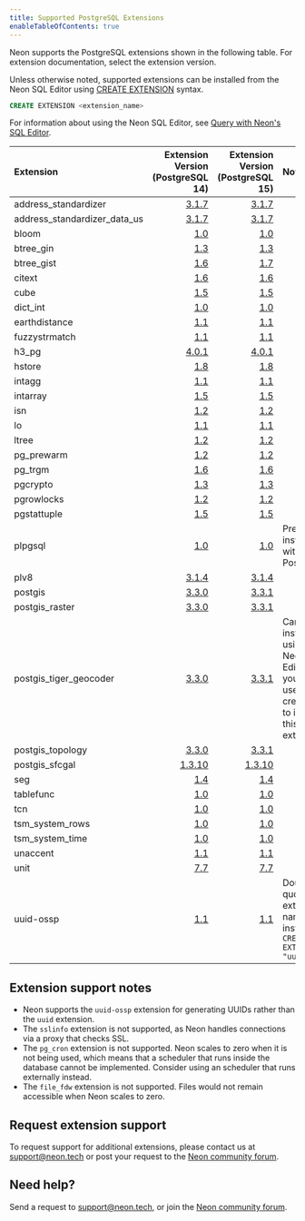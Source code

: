```yaml
---
title: Supported PostgreSQL Extensions
enableTableOfContents: true
---
```


Neon supports the PostgreSQL extensions shown in the following table. For extension documentation, select the extension version.

Unless otherwise noted, supported extensions can be installed from the Neon SQL Editor using [CREATE EXTENSION](https://www.postgresql.org/docs/14/sql-createextension.html) syntax.

```sql
CREATE EXTENSION <extension_name>
```

For information about using the Neon SQL Editor, see [Query with Neon's SQL Editor](/docs/get-started-with-neon/query-with-neon-sql-editor).

<a id="default-extensions/"></a>

| Extension                | Extension Version (PostgreSQL 14)                               | Extension Version (PostgreSQL 15)                                |Note                                                                                                                |
| :------------------------| --------------------------------------------------------------: | ----------------------------------------------------------------:| :------------------------------------------------------------------------------------------------------------------|
| address_standardizer     | [3.1.7](https://postgis.net/docs/Extras.html#Address_Standardizer)  | [3.1.7](https://postgis.net/docs/Extras.html#Address_Standardizer)  |                                                                                                             |
| address_standardizer_data_us     | [3.1.7](https://postgis.net/docs/Extras.html#Address_Standardizer)        | [3.1.7](https://postgis.net/docs/Extras.html#Address_Standardizer) |                                                                                                |
| bloom                    | [1.0](https://www.postgresql.org/docs/14/bloom.html)            | [1.0](https://www.postgresql.org/docs/15/bloom.html)             |                                                                                                                    |
| btree_gin                | [1.3](https://www.postgresql.org/docs/14/btree-gin.html)        | [1.3](https://www.postgresql.org/docs/15/btree-gin.html)         |                                                                                                                    |
| btree_gist               | [1.6](https://www.postgresql.org/docs/14/btree-gist.html)       | [1.7](https://www.postgresql.org/docs/15/btree-gist.html)        |                                                                                                                    |
| citext                   | [1.6](https://www.postgresql.org/docs/14/citext.html)           | [1.6](https://www.postgresql.org/docs/15/citext.html)            |                                                                                                                    |
| cube                     | [1.5](https://www.postgresql.org/docs/14/cube.html)             | [1.5](https://www.postgresql.org/docs/15/cube.html)              |                                                                                                                    |
| dict_int                 | [1.0](https://www.postgresql.org/docs/14/dict-int.html)         | [1.0](https://www.postgresql.org/docs/15/dict-int.html)          |                                                                                                                    |
| earthdistance            | [1.1](https://www.postgresql.org/docs/14/earthdistance.html)    | [1.1](https://www.postgresql.org/docs/15/earthdistance.html)     |                                                                                                                    |
| fuzzystrmatch            | [1.1](https://www.postgresql.org/docs/14/fuzzystrmatch.html)    | [1.1](https://www.postgresql.org/docs/15/fuzzystrmatch.html)     |                                                                                                                    |
| h3_pg                    | [4.0.1](https://github.com/zachasme/h3-pg/blob/main/docs/api.md)| [4.0.1](https://github.com/zachasme/h3-pg/blob/main/docs/api.md) |                                                                                                                    |
| hstore                   | [1.8](https://www.postgresql.org/docs/14/hstore.html)           | [1.8](https://www.postgresql.org/docs/15/hstore.html)            |                                                                                                                    |
| intagg                   | [1.1](https://www.postgresql.org/docs/14/intagg.html)           | [1.1](https://www.postgresql.org/docs/15/intagg.html)            |                                                                                                                    |
| intarray                 | [1.5](https://www.postgresql.org/docs/14/intarray.html)         | [1.5](https://www.postgresql.org/docs/15/intarray.html)          |                                                                                                                    |
| isn                      | [1.2](https://www.postgresql.org/docs/14/isn.html)              | [1.2](https://www.postgresql.org/docs/15/isn.html)               |                                                                                                                    |
| lo                       | [1.1](https://www.postgresql.org/docs/14/lo.html)               | [1.1](https://www.postgresql.org/docs/15/lo.html)                |                                                                                                                    |
| ltree                    | [1.2](https://www.postgresql.org/docs/14/ltree.html)            | [1.2](https://www.postgresql.org/docs/15/ltree.html)             |                                                                                                                    |
| pg_prewarm               | [1.2](https://www.postgresql.org/docs/14/pgprewarm.html)        | [1.2](https://www.postgresql.org/docs/15/pgprewarm.html)         |                                                                                                                    |
| pg_trgm                  | [1.6](https://www.postgresql.org/docs/14/pgtrgm.html)           | [1.6](https://www.postgresql.org/docs/15/pgtrgm.html)            |                                                                                                                    |
| pgcrypto                 | [1.3](https://www.postgresql.org/docs/14/pgcrypto.html)         | [1.3](https://www.postgresql.org/docs/15/pgcrypto.html)          |                                                                                                                    |
| pgrowlocks               | [1.2](https://www.postgresql.org/docs/14/pgrowlocks.html)       | [1.2](https://www.postgresql.org/docs/15/pgrowlocks.html)        |                                                                                                                    |
| pgstattuple              | [1.5](https://www.postgresql.org/docs/14/pgstattuple.html)      | [1.5](https://www.postgresql.org/docs/15/pgstattuple.html)       |                                                                                                                    |
| plpgsql                  | [1.0](https://www.postgresql.org/docs/14/plpgsql.html)          | [1.0](https://www.postgresql.org/docs/15/plpgsql.html)           | Pre-installed with PostgreSQL.                                                                                     |
| plv8                     | [3.1.4](https://plv8.github.io/)                                | [3.1.4](https://plv8.github.io/)                                 |                                                                                                                    |
| postgis                  | [3.3.0](https://postgis.net/)                                   | [3.3.1](https://postgis.net/)                                    |                                                                                                                    |
| postgis_raster           | [3.3.0](https://postgis.net/docs/RT_reference.html)             | [3.3.1](https://postgis.net/docs/RT_reference.html)              |                                                                                                                    |
| postgis_tiger_geocoder   | [3.3.0](https://postgis.net/docs/Extras.html#Tiger_Geocoder)    | [3.3.1](https://postgis.net/docs/Extras.html#Tiger_Geocoder)     | Cannot be installed using the Neon SQL Editor. Use your `psql` user credentials to install this extension.         |
| postgis_topology         | [3.3.0](https://www.postgis.net/docs/Topology.html)             | [3.3.1](https://www.postgis.net/docs/Topology.html)              |                                                                                                                    |
| postgis_sfcgal           | [1.3.10](https://oslandia.gitlab.io/SFCGAL/)                    | [1.3.10](https://oslandia.gitlab.io/SFCGAL/)                     |                                                                                                                    |
| seg                      | [1.4](https://www.postgresql.org/docs/14/seg.html)              | [1.4](https://www.postgresql.org/docs/15/seg.html)               |                                                                                                                    |
| tablefunc                | [1.0](https://www.postgresql.org/docs/14/tablefunc.html)        | [1.0](https://www.postgresql.org/docs/15/tablefunc.html)         |                                                                                                                    |
| tcn                      | [1.0](https://www.postgresql.org/docs/14/tcn.html)              | [1.0](https://www.postgresql.org/docs/15/tcn.html)               |                                                                                                                    |
| tsm_system_rows          | [1.0](https://www.postgresql.org/docs/14/tsm-system-rows.html)  | [1.0](https://www.postgresql.org/docs/15/tsm-system-rows.html)   |                                                                                                                    |
| tsm_system_time          | [1.0](https://www.postgresql.org/docs/14/tsm-system-time.html)  | [1.0](https://www.postgresql.org/docs/15/tsm-system-time.html)   |                                                                                                                    |
| unaccent                 | [1.1](https://www.postgresql.org/docs/14/unaccent.html)         | [1.1](https://www.postgresql.org/docs/15/unaccent.html)          |                                                                                                                    |
| unit                     | [7.7](https://github.com/df7cb/postgresql-unit)                 | [7.7](https://github.com/df7cb/postgresql-unit)                  |                                                                                                                    |
| uuid-ossp                | [1.1](https://www.postgresql.org/docs/14/uuid-ossp.html)        | [1.1](https://www.postgresql.org/docs/15/uuid-ossp.html)         | Double-quote the extension name when installing: `CREATE EXTENSION "uuid-ossp"`                                    |

## Extension support notes

- Neon supports the `uuid-ossp` extension for generating UUIDs rather than the `uuid` extension.
- The `sslinfo` extension is not supported, as Neon handles connections via a proxy that checks SSL.
- The `pg_cron` extension is not supported. Neon scales to zero when it is not being used, which means that a scheduler that runs inside the database cannot be implemented. Consider using an scheduler that runs externally instead.
- The `file_fdw` extension is not supported. Files would not remain accessible when Neon scales to zero.

## Request extension support

To request support for additional extensions, please contact us at [support@neon.tech](mailto:support@neon.tech) or post your request to the [Neon community forum](https://community.neon.tech/).

## Need help?

Send a request to [support@neon.tech](mailto:support@neon.tech), or join the [Neon community forum](https://community.neon.tech/).
